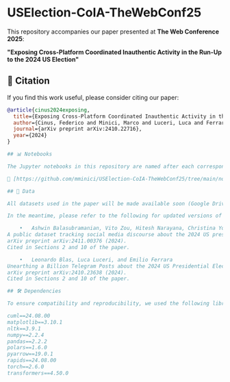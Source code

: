 # USElection-CoIA-TheWebConf25

This repository accompanies our paper presented at **The Web Conference 2025**:

**"Exposing Cross-Platform Coordinated Inauthentic Activity in the Run-Up to the 2024 US Election"**

## 📄 Citation

If you find this work useful, please consider citing our paper:

```bibtex
@article{cinus2024exposing,
  title={Exposing Cross-Platform Coordinated Inauthentic Activity in the Run-Up to the 2024 US Election},
  author={Cinus, Federico and Minici, Marco and Luceri, Luca and Ferrara, Emilio},
  journal={arXiv preprint arXiv:2410.22716},
  year={2024}
}

## 📊 Notebooks

The Jupyter notebooks in this repository are named after each corresponding **plot** in the paper, making it easy to trace and reproduce the figures.

🔗 [https://github.com/mminici/USElection-CoIA-TheWebConf25/tree/main/notebooks](#)

## 📁 Data

All datasets used in the paper will be made available soon (Google Drive link to follow).

In the meantime, please refer to the following for updated versions of the datasets:

	•	Ashwin Balasubramanian, Vito Zou, Hitesh Narayana, Christina You, Luca Luceri, and Emilio Ferrara
A public dataset tracking social media discourse about the 2024 US presidential election on Twitter/X.
arXiv preprint arXiv:2411.00376 (2024).
Cited in Sections 2 and 10 of the paper.

	•	Leonardo Blas, Luca Luceri, and Emilio Ferrara
Unearthing a Billion Telegram Posts about the 2024 US Presidential Election: Development of a Public Dataset.
arXiv preprint arXiv:2410.23638 (2024).
Cited in Sections 2 and 10 of the paper.

## 🛠️ Dependencies

To ensure compatibility and reproducibility, we used the following library versions:

cuml==24.08.00
matplotlib==3.10.1
nltk==3.9.1
numpy==2.2.4
pandas==2.2.2
polars==1.6.0
pyarrow==19.0.1
rapids==24.08.00
torch==2.6.0
transformers==4.50.0

